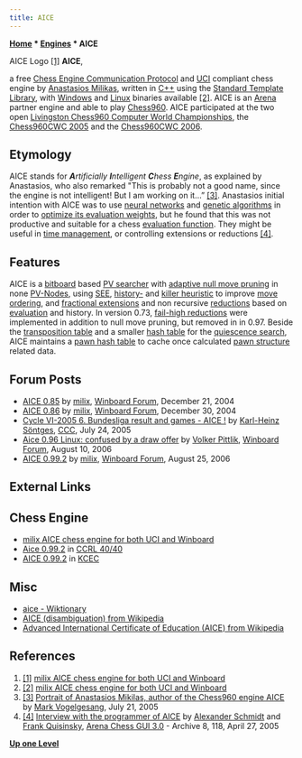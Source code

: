 ```yaml
---
title: AICE
---
```

**[Home](Home "Home") * [Engines](Engines "Engines") * AICE**

[](http://users.sch.gr/amilikas/?page_id=16) AICE Logo <a id="cite-note-1" href="#cite-ref-1">[1]</a>
**AICE**,

a free [Chess Engine Communication Protocol](Chess_Engine_Communication_Protocol "Chess Engine Communication Protocol") and [UCI](UCI "UCI") compliant chess engine by [Anastasios Milikas](Anastasios_Milikas "Anastasios Milikas"), written in [C++](Cpp "Cpp") using the [Standard Template Library](Cpp#Libraries "Cpp"), with [Windows](Windows "Windows") and [Linux](Linux "Linux") binaries available <a id="cite-note-2" href="#cite-ref-2">[2]</a>.
AICE is an [Arena](Arena "Arena") partner engine and able to play [Chess960](Chess960 "Chess960"). AICE participated at the two open [Livingston Chess960 Computer World Championships](Livingston_Chess960_Computer_World_Championship "Livingston Chess960 Computer World Championship"), the [Chess960CWC 2005](Chess960CWC_2005 "Chess960CWC 2005") and the [Chess960CWC 2006](Chess960CWC_2006 "Chess960CWC 2006").

## Etymology

AICE stands for ***A**rtificially **I**ntelligent **C**hess **E**ngine*, as explained by Anastasios, who also remarked "This is probably not a good name, since the engine is not intelligent! But I am working on it…” <a id="cite-note-3" href="#cite-ref-3">[3]</a>. Anastasios initial intention with AICE was to use [neural networks](Neural_Networks "Neural Networks") and [genetic algorithms](Genetic_Programming#GeneticAlgorithm "Genetic Programming") in order to [optimize its evaluation weights](Automated_Tuning "Automated Tuning"), but he found that this was not productive and suitable for a chess [evaluation function](Evaluation_Function "Evaluation Function"). They might be useful in [time management](Time_Management "Time Management"), or controlling extensions or reductions <a id="cite-note-4" href="#cite-ref-4">[4]</a>.

## Features

AICE is a [bitboard](Bitboards "Bitboards") based [PV searcher](Principal_Variation_Search "Principal Variation Search") with [adaptive null move pruning](Null_Move_Pruning#AdaptiveNullMovePruning "Null Move Pruning") in none [PV-Nodes](Node_Types#PV-Node "Node Types"), using [SEE](Static_Exchange_Evaluation "Static Exchange Evaluation"), [history-](History_Heuristic "History Heuristic") and [killer heuristic](Killer_Heuristic "Killer Heuristic") to improve [move ordering](Move_Ordering "Move Ordering"), and [fractional extensions](Extensions#FractionalExtensions "Extensions") and non recursive [reductions](Reductions "Reductions") based on [evaluation](Evaluation "Evaluation") and history. In version 0.73, [fail-high reductions](Fail-High_Reductions "Fail-High Reductions") were implemented in addition to null move pruning, but removed in in 0.97. Beside the [transposition table](Transposition_Table "Transposition Table") and a smaller [hash table](Hash_Table "Hash Table") for the [quiescence search](Quiescence_Search "Quiescence Search"), AICE maintains a [pawn hash table](Pawn_Hash_Table "Pawn Hash Table") to cache once calculated [pawn structure](Pawn_Structure "Pawn Structure") related data.

## Forum Posts

- [AICE 0.85](http://www.open-aurec.com/wbforum/viewtopic.php?f=2&t=1093) by [milix](Anastasios_Milikas "Anastasios Milikas"), [Winboard Forum](Computer_Chess_Forums "Computer Chess Forums"), December 21, 2004
- [AICE 0.86](http://www.open-aurec.com/wbforum/viewtopic.php?f=2&t=1191) by [milix](Anastasios_Milikas "Anastasios Milikas"), [Winboard Forum](Computer_Chess_Forums "Computer Chess Forums"), December 30, 2004
- [Cycle VI-2005 6. Bundesliga result and games - AICE !](https://www.stmintz.com/ccc/index.php?id=438205) by [Karl-Heinz Söntges](index.php?title=Karl-Heinz_S%C3%B6ntges&action=edit&redlink=1 "Karl-Heinz Söntges (page does not exist)"), [CCC](CCC "CCC"), July 24, 2005
- [Aice 0.96 Linux: confused by a draw offer](http://www.open-aurec.com/wbforum/viewtopic.php?f=2&t=5351) by [Volker Pittlik](index.php?title=Volker_Pittlik&action=edit&redlink=1 "Volker Pittlik (page does not exist)"), [Winboard Forum](Computer_Chess_Forums "Computer Chess Forums"), August 10, 2006
- [AICE 0.99.2](http://www.open-aurec.com/wbforum/viewtopic.php?f=2&t=5455) by [milix](Anastasios_Milikas "Anastasios Milikas"), [Winboard Forum](Computer_Chess_Forums "Computer Chess Forums"), August 25, 2006

## External Links

## Chess Engine

- [milix AICE chess engine for both UCI and Winboard](http://users.sch.gr/amilikas/?page_id=16)
- [Aice 0.99.2](http://www.computerchess.org.uk/ccrl/4040/cgi/engine_details.cgi?print=Details&each_game=1&eng=Aice%200.99.2#Aice_0_99_2) in [CCRL 40/40](CCRL "CCRL")
- [AICE 0.99.2](http://kirr.homeunix.org/chess/kcec/cgi/engine_details.cgi?print=Details&match_length=20&eng=AICE+0.99.2) in [KCEC](KCEC "KCEC")

## Misc

- [aice - Wiktionary](https://en.wiktionary.org/wiki/aice)
- [AICE (disambiguation) from Wikipedia](https://en.wikipedia.org/wiki/AICE)
- [Advanced International Certificate of Education (AICE) from Wikipedia](https://en.wikipedia.org/wiki/Advanced_International_Certificate_of_Education)

## References

1. <a id="cite-ref-1" href="#cite-note-1">[1]</a> [milix AICE chess engine for both UCI and Winboard](http://users.sch.gr/amilikas/?page_id=16)
1. <a id="cite-ref-2" href="#cite-note-2">[2]</a> [milix AICE chess engine for both UCI and Winboard](http://users.sch.gr/amilikas/?page_id=16)
1. <a id="cite-ref-3" href="#cite-note-3">[3]</a> [Portrait of Anastasios Mikilas, author of the Chess960 engine AICE](http://www.chesstigers.de/ccm9_index_news.php?id=310&rubrik=6&lang=1&kat=6) by [Mark Vogelgesang](http://www.chesstigers.de/index_news.php?id=594&rubrik=), July 21, 2005
1. <a id="cite-ref-4" href="#cite-note-4">[4]</a> [Interview with the programmer of AICE](http://www.playwitharena.com/?Newsticker:Archive_8) by [Alexander Schmidt](index.php?title=Alexander_Schmidt&action=edit&redlink=1 "Alexander Schmidt (page does not exist)") and [Frank Quisinsky](Frank_Quisinsky "Frank Quisinsky"), [Arena Chess GUI 3.0](Arena "Arena") - Archive 8, 118, April 27, 2005

**[Up one Level](Engines "Engines")**

